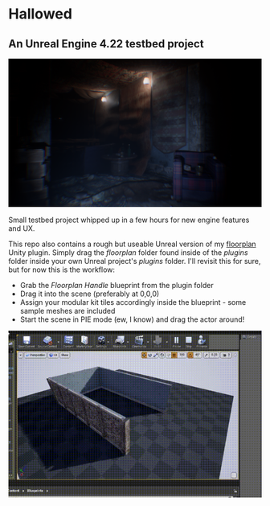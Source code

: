 # Hallowed
## An Unreal Engine 4.22 testbed project

![header](images/header.png)

Small testbed project  whipped up in a few hours for new engine features and UX.

This repo also contains a rough but useable Unreal version of my [floorplan](https://github.com/alexismorin/floorplan) Unity plugin. Simply drag the *floorplan* folder found inside of the *plugins* folder inside your own Unreal project's *plugins* folder. I'll revisit this for sure, but for now this is the workflow:

- Grab the *Floorplan Handle* blueprint from the plugin folder
- Drag it into the scene (preferably at 0,0,0)
- Assign your modular kit tiles accordingly inside the blueprint - some sample meshes are included
- Start the scene in PIE mode (ew, I know) and drag the actor around!

![gif](images/gif.gif)